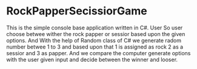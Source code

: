 # RockPapperSecissiorGame
This is the simple console base application written in C#. User So user choose betwee wither the rock papper or sessior based upon the given 
options. And With the help of Random class of C# we generate radom number betwee 1 to 3 and based upon that 1 is assigned as rock 2 as a sessior
and 3 as papper. And we compare the computer generate options with the user given input and decide between the winner and looser.

